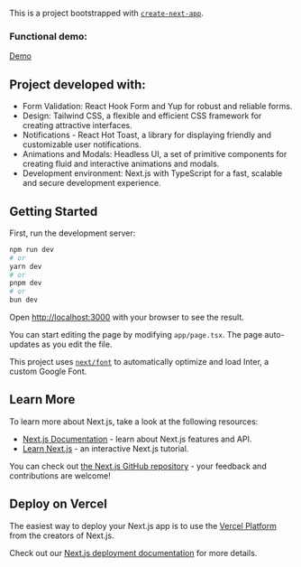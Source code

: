 This is a project bootstrapped with [`create-next-app`](https://github.com/vercel/next.js/tree/canary/packages/create-next-app).

### Functional demo:

[Demo](https://lizit-react.vercel.app/)

## Project developed with:

- Form Validation: React Hook Form and Yup for robust and reliable forms.
- Design: Tailwind CSS, a flexible and efficient CSS framework for creating attractive interfaces.
- Notifications - React Hot Toast, a library for displaying friendly and customizable user notifications.
- Animations and Modals: Headless UI, a set of primitive components for creating fluid and interactive animations and modals.
- Development environment: Next.js with TypeScript for a fast, scalable and secure development experience.

## Getting Started

First, run the development server:

```bash
npm run dev
# or
yarn dev
# or
pnpm dev
# or
bun dev
```

Open [http://localhost:3000](http://localhost:3000) with your browser to see the result.

You can start editing the page by modifying `app/page.tsx`. The page auto-updates as you edit the file.

This project uses [`next/font`](https://nextjs.org/docs/basic-features/font-optimization) to automatically optimize and load Inter, a custom Google Font.

## Learn More

To learn more about Next.js, take a look at the following resources:

- [Next.js Documentation](https://nextjs.org/docs) - learn about Next.js features and API.
- [Learn Next.js](https://nextjs.org/learn) - an interactive Next.js tutorial.

You can check out [the Next.js GitHub repository](https://github.com/vercel/next.js/) - your feedback and contributions are welcome!

## Deploy on Vercel

The easiest way to deploy your Next.js app is to use the [Vercel Platform](https://vercel.com/new?utm_medium=default-template&filter=next.js&utm_source=create-next-app&utm_campaign=create-next-app-readme) from the creators of Next.js.

Check out our [Next.js deployment documentation](https://nextjs.org/docs/deployment) for more details.
